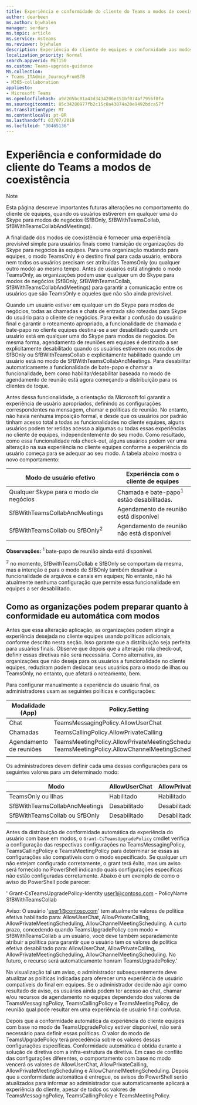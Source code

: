 ```yaml
---
title: Experiência e conformidade do cliente do Teams a modos de coexistência
author: dearbeen
ms.author: bjwhalen
manager: serdars
ms.topic: article
ms.service: msteams
ms.reviewer: bjwhalen
description: Experiência do cliente de equipes e conformidade aos modos de coexistência
localization_priority: Normal
search.appverid: MET150
ms.custom: Teams-upgrade-guidance
MS.collection:
- Teams_ITAdmin_JourneyFromSfB
- M365-collaboration
appliesto:
- Microsoft Teams
ms.openlocfilehash: a9d205bc81a43d3434206e151bf074af7956f0fa
ms.sourcegitcommit: 85c34280977fb2c15c8a43874a20e9492bdca57f
ms.translationtype: MT
ms.contentlocale: pt-BR
ms.lasthandoff: 03/07/2019
ms.locfileid: "30465136"
---
```

<a name="about-upgrade-basic"></a>

# <a name="teams-client-experience-and-conformance-to-coexistence-modes"></a>Experiência e conformidade do cliente do Teams a modos de coexistência

> [!NOTE]
> Esta página descreve importantes futuras alterações no comportamento do cliente de equipes, quando os usuários estiverem em qualquer uma do Skype para modos de negócios (SfBOnly, SfBWithTeamsCollab, SfBWithTeamsCollabAndMeetings).


A finalidade dos modos de coexistência é fornecer uma experiência previsível simple para usuários finais como transição de organizações do Skype para negócios às equipes.  Para uma organização mudando para equipes, o modo TeamsOnly é o destino final para cada usuário, embora nem todos os usuários precisam ser atribuídas TeamsOnly (ou qualquer outro modo) ao mesmo tempo.  Antes de usuários está atingindo o modo TeamsOnly, as organizações podem usar qualquer um do Skype para modos de negócios (SfBOnly, SfBWithTeamsCollab, SfBWithTeamsCollabAndMeetings) para garantir a comunicação entre os usuários que são TeamsOnly e aqueles que não são ainda previsível. 

Quando um usuário estiver em qualquer um do Skype para modos de negócios, todas as chamadas e chats de entrada são roteadas para Skype do usuário para o cliente de negócios. Para evitar a confusão do usuário final e garantir o roteamento apropriado, a funcionalidade de chamada e bate-papo no cliente equipes destina-se a ser desabilitado quando um usuário está em qualquer uma do Skype para modos de negócios. Da mesma forma, agendamento de reuniões em equipes é destinado a ser explicitamente desabilitado quando os usuários estiverem nos modos de SfBOnly ou SfBWithTeamsCollab e explicitamente habilitado quando um usuário está no modo de SfBWithTeamsCollabAndMeetings.  Para desabilitar automaticamente a funcionalidade de bate-papo e chamar a funcionalidade, bem como habilitar/desabilitar baseada no modo de agendamento de reunião está agora começando a distribuição para os clientes de toque.  

Antes dessa funcionalidade, a orientação da Microsoft foi garantir a experiência de usuário apropriados, definindo as configurações correspondentes na mensagem, chamar e políticas de reunião. No entanto, não havia nenhuma imposição formal, e desde que os usuários por padrão tinham acesso total a todas as funcionalidades no cliente equipes, alguns usuários podem ter retidas acesso a algumas ou todas essas experiências no cliente de equipes, independentemente do seu modo.  Como resultado, como essa funcionalidade rola check-out, alguns usuários podem ver uma alteração na sua experiência no cliente equipes conforme a experiência do usuário começa para se adequar ao seu modo.  A tabela abaixo mostra o novo comportamento:


|Modo de usuário efetivo|Experiência com o cliente de equipes|
|---|---|
|Qualquer Skype para o modo de negócios|Chamada e bate-papo<sup>1</sup> estão desabilitadas.|
|SfBWithTeamsCollabAndMeetings|Agendamento de reunião está disponível|
|SfBWithTeamsCollab ou SfBOnly<sup>2</sup>|Agendamento de reunião não está disponível|
|||

**Observações:**
<sup>1</sup> bate-papo de reunião ainda está disponível.

<sup>2</sup> no momento, SfBwithTeamsCollab e SfBOnly se comportam da mesma, mas a intenção é para o modo de SfBOnly também desativar a funcionalidade de arquivos e canais em equipes; No entanto, não há atualmente nenhuma configuração que permite essa funcionalidade em equipes a ser desabilitado.


## <a name="how-organizations-can-prepare-for-automatic-ux-conformance-to-modes"></a>Como as organizações podem preparar quanto à conformidade eu automática com modos

Antes que essa alteração aplicação, as organizações podem atingir a experiência desejada no cliente equipes usando políticas adicionais, conforme descrito nesta seção. Isso garante que a distribuição seja perfeita para usuários finais. Observe que depois que a alteração rola check-out, definir essas diretivas não será necessária.  Como alternativa, as organizações que não deseja para os usuários a funcionalidade no cliente equipes, reduziram podem deslocar seus usuários para o modo de ilhas ou TeamsOnly, no entanto, que afetará o roteamento, bem.

Para configurar manualmente a experiência do usuário final, os administradores usam as seguintes políticas e configurações:


|**Modalidade (App)**|**Policy.Setting**|
|---|---|
|Chat|TeamsMessagingPolicy.AllowUserChat|
|Chamadas|TeamsCallingPolicy.AllowPrivateCalling|
|Agendamento de reuniões|TeamsMeetingPolicy.AllowPrivateMeetingScheduling</br>TeamsMeetingPolicy.AllowChannelMeetingScheduling|
|||


Os administradores devem definir cada uma dessas configurações para os seguintes valores para um determinado modo:

|Modo|AllowUserChat|AllowPrivateCalling|AllowPrivateMeetingScheduling|AllowChannelMeetingScheduling|
|---|---|---|---|---|
|TeamsOnly ou Ilhas|Habilitado|Habilitado|Habilitado|Habilitado|
|SfBWithTeamsCollabAndMeetings|Desabilitado|Desabilitado|Habilitado|Habilitado|
|SfBWithTeamsCollab ou SfBOnly|Desabilitado|Desabilitado|Desabilitado|Desabilitado|
||||||

Antes da distribuição de conformidade automática da experiência do usuário com base em modos, o `Grant-CsTeamsUpgradePolicy` cmdlet verifica a configuração das respectivas configurações na TeamsMessagingPolicy, TeamsCallingPolicy e TeamsMeetingPolicy para determinar se essas as configurações são compatíveis com o modo especificado. Se qualquer um não estejam configurado corretamente, o grant terá êxito, mas um aviso será fornecido no PowerShell indicando quais configurações específicas não estão configuradas corretamente. Abaixo é um exemplo de como o aviso do PowerShell pode parecer:


' Grant-CsTeamsUpgradePolicy-Identity user1@contoso.com - PolicyName SfBWithTeamsCollab

Aviso: O usuário 'user1@contoso.com' tem atualmente valores de política efetiva habilitado para: AllowUserChat, AllowPrivateCalling, AllowPrivateMeetingScheduling, AllowChannelMeetingScheduling. A curto prazo, concedendo quando TeamsUpgradePolicy com modo = SfBWithTeamsCollab a um usuário, você deve também separadamente atribuir a política para garantir que o usuário tem os valores de política efetiva desabilitado para: AllowUserChat, AllowPrivateCalling, AllowPrivateMeetingScheduling, AllowChannelMeetingScheduling. No futuro, o recurso será automaticamente honram TeamsUpgradePolicy.'

Na visualização tal um aviso, o administrador subsequentemente deve atualizar as políticas indicadas para oferecer uma experiência de usuário compatíveis do final em equipes. Se o administrador decide não agir como resultado de aviso, os usuários ainda podem ter acesso ao chat, chamar e/ou recursos de agendamento no equipes dependendo dos valores de TeamsMessagingPolicy, TeamsCallingPolicy e TeamsMeetingPolicy, de reunião qual pode resultar em uma experiência de usuário final confusa.

Depois que a conformidade automática da experiência do cliente equipes com base no modo de TeamsUpgradePolicy estiver disponível, não será necessário para definir essas políticas. O valor do modo de TeamsUpgradePolicy terá precedência sobre os valores dessas configurações específicas. Conformidade automática é obtida durante a solução de diretiva com a infra-estrutura da diretiva. Em caso de conflito das configurações diferentes, o comportamento com base no modo vencerá os valores de AllowUserChat, AllowPrivateCalling, AllowPrivateMeetingScheduling e AllowChannelMeetingScheduling. Depois que a conformidade automática é entregue, os avisos do PowerShell serão atualizados para informar ao administrador que automaticamente aplicará a experiência do cliente, apesar de todos os valores de TeamsMessagingPolicy, TeamsCallingPolicy e TeamsMeetingPolicy.







